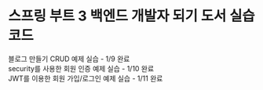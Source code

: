 # 스프링 부트 3 백엔드 개발자 되기 도서 실습 코드

블로그 만들기 CRUD 예제 실습 - 1/9 완료 <br>
security를 사용한 회원 인증 예제 실습 - 1/10 완료 <br>
JWT를 이용한 회원 가입/로그인 예제 실습 - 1/11 완료
